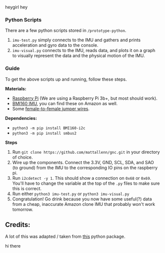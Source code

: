 heygirl hey
### Python Scripts

There are a few python scripts stored in `/prototype-python`. 

1. `imu-test.py` simply connects to the IMU and gathers and prints acceleration and gyro data to the console.
2. `imu-visual.py` connects to the IMU, reads data, and plots it on a graph to visually represent the data and the physical motion of the IMU.

### Guide

To get the above scripts up and running, follow these steps.

**Materials:** 
- [Raspberry Pi](https://www.raspberrypi.com/products/raspberry-pi-3-model-b-plus/) (We are using a Raspberry Pi 3b+, but most should work).
- [BMI160 IMU](https://www.bosch-sensortec.com/products/motion-sensors/imus/bmi160/), you can find these on Amazon as well.
- Some [female-to-female jumper wires](https://www.amazon.com/GenBasic-Piece-Female-Jumper-Wires/dp/B01L5ULRUA?th=1).

**Dependencies:**
- `python3 -m pip install BMI160-i2c`
- `python3 -m pip install smbus2`

**Steps**

1. Run `git clone https://github.com/mattallenn/gnc.git` in your directory of choice.
2. Wire up the components. Connect the 3.3V, GND, SCL, SDA, and SAO (to ground) from the IMU to the corresponding IO pins on the raspberry pi.
3. Run `i2cdetect -y 1`. This should show a connection on `0x68` or `0x69`. You'll have to change the variable at the top of the `.py` files to
make sure this is correct.
4. Run either `python3 imu-test.py` or `python3 imu-visual.py`
5. Congratulation! Go drink because you now have some useful(?) data from a cheap, inaccurate Amazon clone IMU that probably won't work tomorrow.

## Credits:
A lot of this was adapted / taken from [this](https://pypi.org/project/BMI160-i2c/) python package.

hi there
